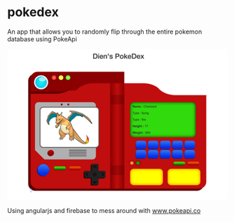 # pokedex

An app that allows you to randomly flip through the entire pokemon database using PokeApi

![Mypic](https://raw.githubusercontent.com/diennguyen90/pokedex2/master/PokePic.png)

Using angularjs and firebase to mess around with www.pokeapi.co
